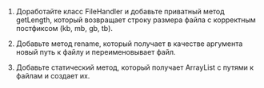 1. Доработайте класс FileHandler и добавьте приватный метод getLength, который возвращает строку размера файла с корректным постфиксом (kb, mb, gb, tb).

2. Добавьте метод rename, который получает в качестве аргумента новый путь к файлу и переименовывает файл.

3. Добавьте статический метод, который получает ArrayList с путями к файлам и создает их. 
